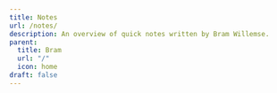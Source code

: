 ```yaml
---
title: Notes
url: /notes/
description: An overview of quick notes written by Bram Willemse.
parent:
  title: Bram
  url: "/"
  icon: home
draft: false
---
```

